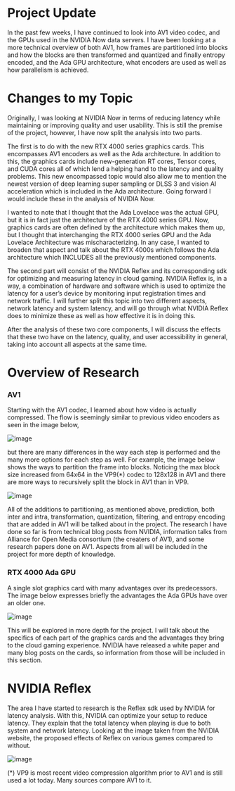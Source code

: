 # Project Update

In the past few weeks, I have continued to look into AV1 video codec, and the GPUs used in the NVIDIA Now data servers. I have been looking at a more technical overview
of both AV1, how frames are partitioned into blocks and how the blocks are then transformed and quantized and finally entropy encoded, and the Ada GPU architecture, what
encoders are used as well as how parallelism is achieved. 

# Changes to my Topic

Originally, I was looking at NVIDIA Now in terms of reducing latency while maintaining or improving quality and user usability. This is still the premise of the 
project, however, I have now split the analysis into two parts. 

The first is to do with the new RTX 4000 series graphics cards. This encompasses AV1 encoders as well as the Ada architecture. In addition to this, the graphics
cards include new-generation RT cores, Tensor cores, and CUDA cores all of which lend a helping hand to the latency and quality problems. This new encompassed topic 
would also allow me to mention the newest version of deep learning super sampling or DLSS 3 and vision AI acceleration which is included in the Ada architecture. Going 
forward I would include these in the analysis of NVIDIA Now.

I wanted to note that I thought that the Ada Lovelace was the actual GPU, but it is in fact just the architecture of the RTX 4000 series GPU. Now, graphics cards are often defined by the architecture which makes them up, but I thought that interchanging the RTX 4000 series GPU and the Ada Lovelace Architecture was mischaracterizing. In any case, I wanted to broaden that aspect and talk about the RTX 4000s which follows the Ada architecture which INCLUDES all the previously mentioned components.

The second part will consist of the NVIDIA Reflex and its corresponding sdk for optimizing and measuring latency in cloud gaming. NVIDIA Reflex is, in a way, a 
combination of hardware and software which is used to optimize the latency for a user’s device by monitoring input registration times and network traffic. I will
further split this topic into two different aspects, network latency and system latency, and will go through what NVIDIA Reflex does to minimize these as well as how
effective it is in doing this.

After the analysis of these two core components, I will discuss the effects that these two have on the latency, quality, and user accessibility in general, taking 
into account all aspects at the same time.

# Overview of Research

### AV1

Starting with the AV1 codec, I learned about how video is actually compressed. The flow is seemingly similar to previous video encoders as seen in the image below,

![image](https://github.com/AngusMilne17/NVIDIA-Now-Research-Project/assets/78343375/c04f02c2-909e-401a-a593-ceb23b63ab25)

but there are many differences in the way each step is performed and the many more options for each step as well. For example, the image below shows the ways to partition the frame into blocks. Noticing the max block size increased from 64x64 in the VP9(*) codec to 128x128 in AV1 and there are more ways to recursively split the block in AV1 than in VP9. 

![image](https://github.com/AngusMilne17/NVIDIA-Now-Research-Project/assets/78343375/fd255f19-db4a-4751-b754-e8719578221c)

All of the additions to partitioning, as mentioned above, prediction, both inter and intra, transformation, quantization, filtering, and entropy encoding that are added in AV1 will be talked about in the project. The research I have done so far is from technical blog posts from NVIDIA, information talks from Alliance for Open Media consortium (the creaters of AV1), and some research papers done on AV1. Aspects from all will be included in the project for more depth of knowledge.

### RTX 4000 Ada GPU

A single slot graphics card with many advantages over its predecessors. The image below expresses briefly the advantages the Ada GPUs have over an older one. 

![image](https://github.com/AngusMilne17/NVIDIA-Now-Research-Project/assets/78343375/5729d7ba-ed9e-4350-bee6-f881115126fe)

This will be explored in more depth for the project. I will talk about the specifics of each part of the graphics cards and the advantages they bring to the cloud gaming experience. NVIDIA have released a white paper and many blog posts on the cards, so information from those will be included in this section.

# NVIDIA Reflex

The area I have started to research is the Reflex sdk used by NVIDIA for latency analysis. With this, NVIDIA can optimize your setup to reduce latency. They explain that the total latency when playing is due to both system and network latency. Looking at the image taken from the NVIDIA website, the proposed effects of Reflex on various games compared to without.

![image](https://github.com/AngusMilne17/NVIDIA-Now-Research-Project/assets/78343375/7ce2859b-5ea6-4391-853f-cd7a2b1b77d3)


(*) VP9 is most recent video compression algorithm prior to AV1 and is still used a lot today. Many sources compare AV1 to it.

